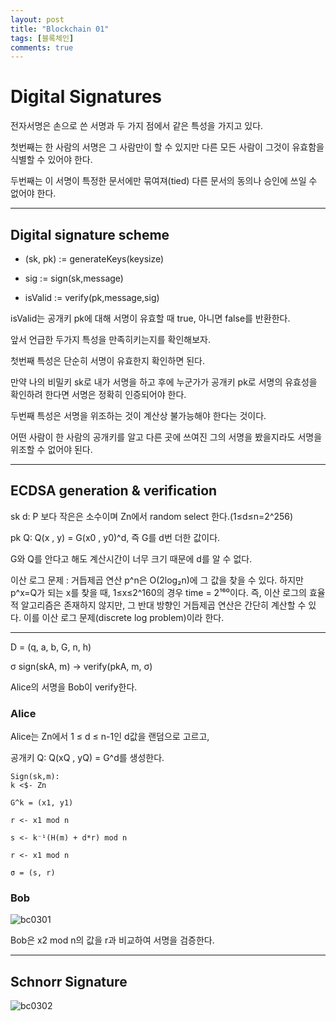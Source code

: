 ```yaml
---
layout: post
title: "Blockchain 01"
tags: [블록체인]
comments: true
---
```


# Digital Signatures

전자서명은 손으로 쓴 서명과 두 가지 점에서 같은 특성을 가지고 있다.

첫번째는 한 사람의 서명은 그 사람만이 할 수 있지만 다른 모든 사람이 그것이 유효함을 식별할 수 있어야 한다.

두번째는 이 서명이 특정한 문서에만 묶여져(tied) 다른 문서의 동의나 승인에 쓰일 수 없어야 한다.

-----------------------------------------------------


## Digital signature scheme

* (sk, pk) := generateKeys(keysize)

* sig := sign(sk,message)

* isValid := verify(pk,message,sig)

isValid는 공개키 pk에 대해 서명이 유효할 때 true, 아니면 false를 반환한다.

앞서 언급한 두가지 특성을 만족히키는지를 확인해보자.

첫번째 특성은 단순히 서명이 유효한지 확인하면 된다. 

만약 나의 비밀키 sk로 내가 서명을 하고 후에 누군가가 공개키 pk로 서명의 유효성을 확인하려 한다면 서명은 정확히 인증되어야 한다.

두번째 특성은 서명을 위조하는 것이 계산상 불가능해야 한다는 것이다.

어떤 사람이 한 사람의 공개키를 알고 다른 곳에 쓰여진 그의 서명을 봤을지라도 서명을 위조할 수 없어야 된다.

-----------------------------------------------------------

## ECDSA generation & verification

sk d: P 보다 작은은 소수이며 Zn에서 random select 한다.(1≤d≤n=2^256)

pk Q: Q(x , y) = G(x0 , y0)^d, 즉 G를 d번 더한 값이다.

G와 Q를 안다고 해도 계산시간이 너무 크기 때문에 d를 알 수 없다.

이산 로그 문제
: 거듭제곱 연산 p^n은 O(2log₂n)에 그 값을 찾을 수 있다. 
하지만 p^x=Q가 되는 x를 찾을 때, 1≤x≤2^160의 경우 time = 2¹⁶⁰이다.
즉, 이산 로그의 효율적 알고리즘은 존재하지 않지만, 그 반대 방향인 거듭제곱 연산은 간단히 계산할 수 있다.
이를 이산 로그 문제(discrete log problem)이라 한다.

-----------------------------------------------------------------

D = (q, a, b, G, n, h)

σ sign(skA, m) -> verify(pkA, m, σ)

Alice의 서명을 Bob이 verify한다.

### Alice

Alice는 Zn에서 1 ≤ d ≤ n-1인 d값을 랜덤으로 고르고, 

공개키 Q: Q(xQ , yQ) = G^d를 생성한다.

```
Sign(sk,m): 
k <$- Zn 

G^k = (x1, y1)

r <- x1 mod n

s <- k⁻¹(H(m) + d*r) mod n

r <- x1 mod n

σ = (s, r)
```

### Bob

![bc0301](https://user-images.githubusercontent.com/26412908/65387088-8ea05200-dd7e-11e9-9ac9-564a2ca6ae65.jpg)

Bob은 x2 mod n의 값을 r과 비교하여 서명을 검증한다.


-------------------------------------------------


## Schnorr Signature

![bc0302](https://user-images.githubusercontent.com/26412908/65387585-b47c2580-dd83-11e9-8656-e726b2965df8.jpg)

